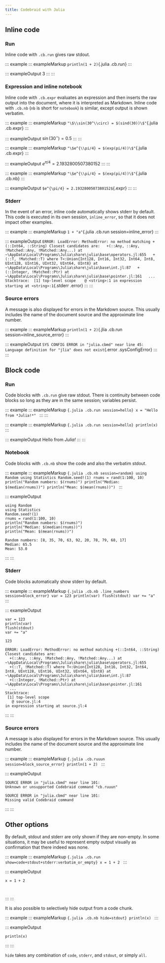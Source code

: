 ```yaml
---
title: Codebraid with Julia
---
```


## Inline code

### Run

Inline code with `.cb.run` gives raw stdout.

::: example
::: exampleMarkup
    `println(1 + 2)`{.julia .cb.run}
:::

::: exampleOutput
3
:::
:::

### Expression and inline notebook

Inline code with `.cb.expr` evaluates an expression and then inserts the
raw output into the document, where it is interpreted as Markdown.
Inline code with `.cb.nb` (`nb` is short for `notebook`) is similar,
except output is shown verbatim.

::: example
::: exampleMarkup
    `"\$\\sin(30^\\circ) = $(sind(30))\$"`{.julia .cb.expr}
:::

::: exampleOutput
$\sin(30^\circ) = 0.5$
:::
:::

::: example
::: exampleMarkup
    `"\$e^{\\pi/4} = $(exp(pi/4))\$"`{.julia .cb.expr}
:::

::: exampleOutput
$e^{\pi/4} = 2.1932800507380152$
:::
:::

::: example
::: exampleMarkup
    `"\$e^{\\pi/4} = $(exp(pi/4))\$"`{.julia .cb.nb}
:::

::: exampleOutput
`$e^{\pi/4} = 2.1932800507380152$`{.expr}
:::
:::

### Stderr

In the event of an error, inline code automatically shows stderr by
default. This code is executed in its own session, `inline_error`, so
that it does not impact other examples.

::: example
::: exampleMarkup
    `1 + "a"`{.julia .cb.run session=inline_error}
:::

::: exampleOutput
`ERROR: LoadError: MethodError: no method matching +(::Int64, ::String) Closest candidates are:   +(::Any, ::Any, !Matched::Any, !Matched::Any...) at ~\AppData\Local\Programs\Julia\share\julia\base\operators.jl:655   +(::T, !Matched::T) where T<:Union{Int128, Int16, Int32, Int64, Int8, UInt128, UInt16, UInt32, UInt64, UInt8} at ~\AppData\Local\Programs\Julia\share\julia\base\int.jl:87   +(::Integer, !Matched::Ptr) at ~\AppData\Local\Programs\Julia\share\julia\base\pointer.jl:161   ... Stacktrace:  [1] top-level scope    @ <string>:1 in expression starting at <string>:1`{.stderr
.error}
:::
:::

### Source errors

A message is also displayed for errors in the Markdown source. This
usually includes the name of the document source and the approximate
line number.

::: example
::: exampleMarkup
    `println(1 + 2)`{.jlia .cb.run session=inline_source_error}
:::

::: exampleOutput
`SYS CONFIG ERROR in "julia.cbmd" near line 45: Language definition for "jlia" does not exist`{.error
.sysConfigError}
:::
:::

## Block code

### Run

Code blocks with `.cb.run` give raw stdout. There is continuity between
code blocks so long as they are in the same session; variables persist.

::: example
::: exampleMarkup
    ```{.julia .cb.run session=hello}
    x = "Hello from *Julia!*"
    ```
:::
:::

::: example
::: exampleMarkup
    ```{.julia .cb.run session=hello}
    println(x)
    ```
:::

::: exampleOutput
Hello from *Julia!*
:::
:::

### Notebook

Code blocks with `.cb.nb` show the code and also the verbatim stdout.

::: example
::: exampleMarkup
    ```{.julia .cb.nb session=random}
    using Random
    using Statistics
    Random.seed!(1)
    rnums = rand(1:100, 10)
    println("Random numbers: $(rnums)")
    println("Median: $(median(rnums))")
    println("Mean: $(mean(rnums))")
    ```
:::

::: exampleOutput
``` {.julia .numberLines startFrom="1"}
using Random
using Statistics
Random.seed!(1)
rnums = rand(1:100, 10)
println("Random numbers: $(rnums)")
println("Median: $(median(rnums))")
println("Mean: $(mean(rnums))")
```

``` stdout
Random numbers: [8, 35, 70, 63, 92, 20, 78, 79, 68, 17]
Median: 65.5
Mean: 53.0
```
:::
:::

### Stderr

Code blocks automatically show stderr by default.

::: example
::: exampleMarkup
    ```{.julia .cb.nb .line_numbers session=block_error}
    var = 123
    println(var)
    flush(stdout)
    var += "a"
    ```
:::

::: exampleOutput
``` {.julia .numberLines startFrom="1"}
var = 123
println(var)
flush(stdout)
var += "a"
```

``` stdout
123
```

``` {.stderr .error}
ERROR: LoadError: MethodError: no method matching +(::Int64, ::String)
Closest candidates are:
  +(::Any, ::Any, !Matched::Any, !Matched::Any...) at ~\AppData\Local\Programs\Julia\share\julia\base\operators.jl:655
  +(::T, !Matched::T) where T<:Union{Int128, Int16, Int32, Int64, Int8, UInt128, UInt16, UInt32, UInt64, UInt8} at ~\AppData\Local\Programs\Julia\share\julia\base\int.jl:87
  +(::Integer, !Matched::Ptr) at ~\AppData\Local\Programs\Julia\share\julia\base\pointer.jl:161
  ...
Stacktrace:
 [1] top-level scope
   @ source.jl:4
in expression starting at source.jl:4
```
:::
:::

### Source errors

A message is also displayed for errors in the Markdown source. This
usually includes the name of the document source and the approximate
line number.

::: example
::: exampleMarkup
    ```{.julia .cb.ruuun session=block_source_error}
    println(1 + 2)
    ```
:::

::: exampleOutput
``` {.error .sourceError}
SOURCE ERROR in "julia.cbmd" near line 101:
Unknown or unsupported Codebraid command "cb.ruuun"

SOURCE ERROR in "julia.cbmd" near line 101:
Missing valid Codebraid command
```
:::
:::

## Other options

By default, stdout and stderr are only shown if they are non-empty. In
some situations, it may be useful to represent empty output visually as
confirmation that there indeed was none.

::: example
::: exampleMarkup
    ```{.julia .cb.run show=code+stdout+stderr:verbatim_or_empty}
    x = 1 + 2
    ```
:::

::: exampleOutput
``` {.julia .numberLines startFrom="1"}
x = 1 + 2
```

``` stderr
 
```
:::
:::

It is also possible to selectively hide output from a code chunk.

::: example
::: exampleMarkup
    ```{.julia .cb.nb hide=stdout}
    println(x)
    ```
:::

::: exampleOutput
``` {.julia .numberLines startFrom="2"}
println(x)
```
:::
:::

`hide` takes any combination of `code`, `stderr`, and `stdout`, or
simply `all`.
